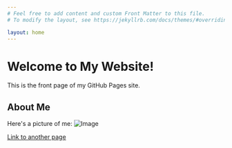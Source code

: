 ```yaml
---
# Feel free to add content and custom Front Matter to this file.
# To modify the layout, see https://jekyllrb.com/docs/themes/#overriding-theme-defaults

layout: home
---
```

# Welcome to My Website!

This is the front page of my GitHub Pages site.

## About Me

Here's a picture of me:
![Image](/assets/cat.jpg)

[Link to another page](another-page.html)
